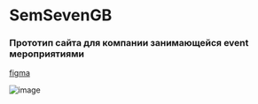 # SemSevenGB

### Прототип сайта для компании занимающейся event мероприятиями

[figma](https://www.figma.com/file/q9ao12U2GzIp8kWBwKniVy/Untitled?type=design&node-id=0%3A1&mode=design&t=VUYgiaDJqYGh4ozW-1)


![image](https://github.com/ScherbakovM/SemSevenGB/assets/109952823/391262c3-1841-4a47-8ecb-dadc6368c323)
